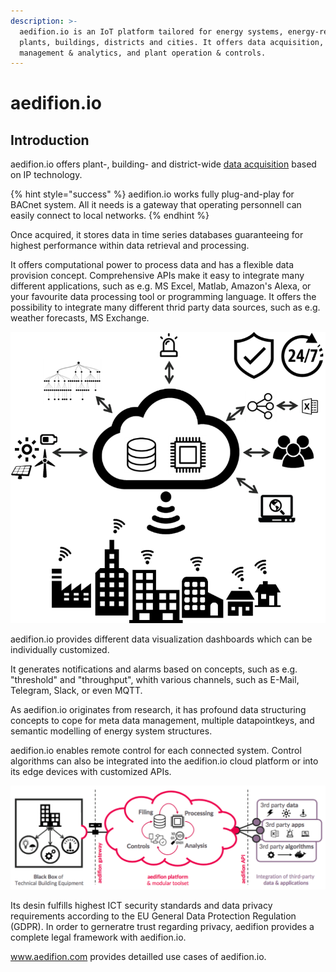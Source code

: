```yaml
---
description: >-
  aedifion.io is an IoT platform tailored for energy systems, energy-related
  plants, buildings, districts and cities. It offers data acquisition,
  management & analytics, and plant operation & controls.
---
```


# aedifion.io

## Introduction

aedifion.io offers plant-, building- and district-wide [data acquisition](https://docs.aedifion.io/docs/aedifion.io/features#advanced-data-ingress) based on IP technology.

{% hint style="success" %}
aedifion.io works fully plug-and-play for BACnet system. All it needs is a gateway that operating personnell can easily connect to local networks. 
{% endhint %}

Once acquired, it stores data in time series databases guaranteeing for highest performance within data retrieval and processing. 

It offers computational power to process data and has a flexible data provision concept. Comprehensive APIs make it easy to integrate many different applications, such as e.g. MS Excel, Matlab, Amazon's Alexa, or your favourite data processing tool or programming language. It offers the possibility to integrate many different thrid party data sources, such as e.g. weather forecasts, MS Exchange. 

![Functional illustration of aedifion.io](../.gitbook/assets/bild1.png)

aedifion.io provides different data visualization dashboards which can be individually customized. 

It generates notifications and alarms based on concepts, such as e.g. "threshold" and "throughput", whith various channels, such as E-Mail, Telegram, Slack, or even MQTT.

As aedifion.io originates from research, it has profound data structuring concepts to cope for meta data management, multiple datapointkeys, and semantic modelling of energy system structures. 

aedifion.io enables remote control for each connected system. Control algorithms can also be integrated into the aedifion.io cloud platform or into its edge devices with customized APIs. 

![Technical higl-level illustration of aedifion.io](../.gitbook/assets/assets_-lq4g3srfvmmrkjgfsb4_-lq9aaslss2a_uh-u89s_-lq9afwn5j8cd88bi1gi_bildschirmfoto-2018-10-31-um-1.png)

Its desin fulfills highest ICT security standards and data privacy requirements according to the EU General Data Protection Regulation \(GDPR\). In order to gerneratre trust regarding privacy, aedifion provides a complete legal framework with aedifion.io.

www.aedifion.com provides detailled use cases of aedifion.io.

